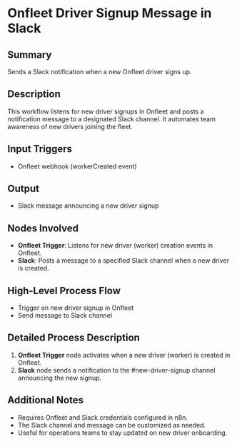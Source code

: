 # Onfleet Driver Signup Message in Slack

## Summary
Sends a Slack notification when a new Onfleet driver signs up.

## Description
This workflow listens for new driver signups in Onfleet and posts a notification message to a designated Slack channel. It automates team awareness of new drivers joining the fleet.

## Input Triggers
- Onfleet webhook (workerCreated event)

## Output
- Slack message announcing a new driver signup

## Nodes Involved
- **Onfleet Trigger**: Listens for new driver (worker) creation events in Onfleet.
- **Slack**: Posts a message to a specified Slack channel when a new driver is created.

## High-Level Process Flow
- Trigger on new driver signup in Onfleet
- Send message to Slack channel

## Detailed Process Description
1. **Onfleet Trigger** node activates when a new driver (worker) is created in Onfleet.
2. **Slack** node sends a notification to the #new-driver-signup channel announcing the new signup.

## Additional Notes
- Requires Onfleet and Slack credentials configured in n8n.
- The Slack channel and message can be customized as needed.
- Useful for operations teams to stay updated on new driver onboarding.
